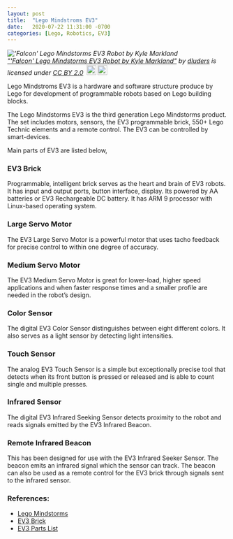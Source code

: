 ```yaml
---
layout: post
title:  "Lego Mindstroms EV3"
date:   2020-07-22 11:31:00 -0700
categories: [Lego, Robotics, EV3]
---
```


<p style="font-size: 0.9rem;font-style: italic;"><img style="display: block;" src="https://live.staticflickr.com/806/26736952647_deae577c90_b.jpg" alt="'Falcon' Lego Mindstorms EV3 Robot by Kyle Markland"><a href="https://www.flickr.com/photos/42988571@N08/26736952647">"'Falcon' Lego Mindstorms EV3 Robot by Kyle Markland"</a><span> by <a href="https://www.flickr.com/photos/42988571@N08">dluders</a></span> is licensed under <a href="https://creativecommons.org/licenses/by/2.0/?ref=ccsearch&atype=html" style="margin-right: 5px;">CC BY 2.0</a><a href="https://creativecommons.org/licenses/by/2.0/?ref=ccsearch&atype=html" target="_blank" rel="noopener noreferrer" style="display: inline-block;white-space: none;margin-top: 2px;margin-left: 3px;height: 22px !important;"><img style="height: inherit;margin-right: 3px;display: inline-block;" src="https://search.creativecommons.org/static/img/cc_icon.svg" /><img style="height: inherit;margin-right: 3px;display: inline-block;" src="https://search.creativecommons.org/static/img/cc-by_icon.svg" /></a></p>

Lego Mindstroms EV3 is a hardware and software structure produce by Lego for development of 
programmable robots based on Lego building blocks.

The Lego Mindstorms EV3 is the third generation Lego Mindstorms product. 
The set includes motors, sensors, the EV3 programmable brick, 550+ Lego Technic elements and a remote control. 
The EV3 can be controlled by smart-devices.

Main parts of EV3 are listed below,

### EV3 Brick
Programmable, intelligent brick serves as the heart and brain of EV3 robots.
It has input and output ports, button interface, display.
Its powered by AA batteries or EV3 Rechargeable DC battery.
It has ARM 9 processor with Linux-based operating system.

### Large Servo Motor
The EV3 Large Servo Motor is a powerful motor that uses tacho feedback for precise control to 
within one degree of accuracy. 

### Medium Servo Motor
The EV3 Medium Servo Motor is great for lower-load, higher speed applications and when faster response times 
and a smaller profile are needed in the robot’s design.

### Color Sensor
The digital EV3 Color Sensor distinguishes between eight different colors. It also serves as a 
light sensor by detecting light intensities. 

### Touch Sensor
The analog EV3 Touch Sensor is a simple but exceptionally precise tool that detects when its front button is pressed 
or released and is able to count single and multiple presses.

### Infrared Sensor
The digital EV3 Infrared Seeking Sensor detects proximity to the robot and reads signals emitted by the EV3 Infrared Beacon.

### Remote Infrared Beacon
This has been designed for use with the EV3 Infrared Seeker Sensor.
The beacon emits an infrared signal which the sensor can track. The beacon can also be used as a 
remote control for the EV3 brick through signals sent to the infrared sensor.


### References:
- [Lego Mindstorms](https://en.wikipedia.org/wiki/Lego_Mindstorms)
- [EV3 Brick](http://www.depts.ttu.edu/coe/stem/gear/ev3/documents/Ev3-Brick-Details.pdf)
- [EV3 Parts List](http://www.depts.ttu.edu/coe/stem/gear/ev3/documents/EV3-Parts-List.pdf)